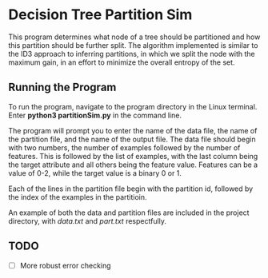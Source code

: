 # Decision Tree Partition Sim

This program determines what node of a tree should be partitioned and how this partition should be further split. 
The algorithm implemented is similar to the ID3 approach to inferring partitions, in which we split the node with the maximum gain, in an effort to minimize the overall entropy of the set.

## Running the Program
To run the program, navigate to the program directory in the Linux terminal. Enter **python3 partitionSim.py** in the command line. 

The program will prompt you to enter the name of the data file, the name of the partition file, and the name of the output file.
The data file should begin with two numbers, the number of examples followed by the number of features. 
This is followed by the list of examples, with the last column being the target attribute and all others being the feature value.
Features can be a value of 0-2, while the target value is a binary 0 or 1.

Each of the lines in the partition file begin with the partition id, followed by the index of the examples in the partitioin.

An example of both the data and partition files are included in the project directory, with *data.txt* and *part.txt* respectfully.

## TODO

- [ ] More robust error checking